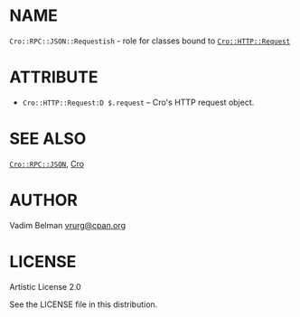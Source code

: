 NAME
====

`Cro::RPC::JSON::Requestish` - role for classes bound to [`Cro::HTTP::Request`](https://cro.services/docs/reference/cro-http-request)

ATTRIBUTE
=========

  * `Cro::HTTP::Request:D $.request` – Cro's HTTP request object.

SEE ALSO
========

[`Cro::RPC::JSON`](https://github.com/vrurg/raku-Cro-RPC-JSON/blob/v0.1.3/docs/md/Cro/RPC/JSON.md), [Cro](https://cro.services)

AUTHOR
======

Vadim Belman <vrurg@cpan.org>

LICENSE
=======

Artistic License 2.0

See the LICENSE file in this distribution.

